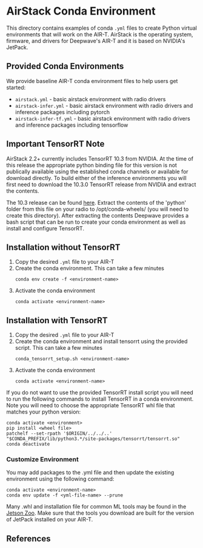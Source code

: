 # AirStack Conda Environment

This directory contains examples of conda `.yml` files to create Python virtual
environments that will work on the AIR-T. AirStack is the operating system, firmware, and
drivers for Deepwave's AIR-T and it is based on NVIDIA's JetPack.


## Provided Conda Environments
We provide baseline AIR-T conda environment files to help users get started:

* `airstack.yml` - basic airstack environment with radio drivers
* `airstack-infer.yml` - basic airstack environment with radio drivers and inference packages including pytorch
* `airstack-infer-tf.yml` - basic airstack environment with radio drivers and inference packages including tensorflow

## Important TensorRT Note
AirStack 2.2+ currently includes TensorRT 10.3 from NVIDIA. At the time of this release the appropriate python binding file for this version is not publically available using the established conda channels or available for download directly. To build either of the inference environments you will first need to download the 10.3.0 TensorRT release from NVIDIA and extract the contents. 

The 10.3 release can be found [here](https://developer.nvidia.com/downloads/compute/machine-learning/tensorrt/10.3.0/tars/TensorRT-10.3.0.26.l4t.aarch64-gnu.cuda-12.6.tar.gz). Extract the contents of the 'python' folder from this file on your radio to /opt/conda-wheels/ (you will need to create this directory). After extracting the contents Deepwave provides a bash script that can be run to create your conda environment as well as install and configure TensorRT.

## Installation without TensorRT
1. Copy the desired `.yml` file to your AIR-T
2. Create the conda environment. This can take a few minutes 
    ```
    conda env create -f <environment-name>
    ```
3. Activate the conda environment
    ```
    conda activate <environment-name>
    ```

## Installation with TensorRT
1. Copy the desired `.yml` file to your AIR-T
2. Create the conda environment and install tensorrt using the provided script. This can take a few minutes 
    ```
    conda_tensorrt_setup.sh <environment-name>
    ```
3. Activate the conda environment
    ```
    conda activate <environment-name>
    ```
If you do not want to use the provided TensorRT install script you will need to run the following commands to install TensorRT in a conda environment. Note you will need to choose the appropriate TensorRT whl file that matches your python version:
``` 
conda activate <environment>
pip install <wheel file>
patchelf --set-rpath '$ORIGIN/../../..' "$CONDA_PREFIX/lib/python3.*/site-packages/tensorrt/tensorrt.so"
conda deactivate
```

### Customize Environment
You may add packages to the .yml file and then update the existing environment using the
following command:
   ```
   conda activate <environment-name>
   conda env update -f <yml-file-name> --prune
   ```

Many .whl and installation file for common ML tools may be found in the 
[Jetson Zoo](https://elinux.org/Jetson_Zoo). Make sure that the tools you download are
built for the version of JetPack installed on your AIR-T.

## References

